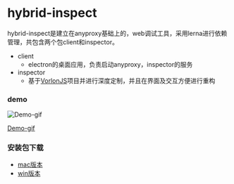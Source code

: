 # hybrid-inspect

hybrid-inspect是建立在anyproxy基础上的，web调试工具，采用lerna进行依赖管理，共包含两个包client和inspector。

+ client
    + electron的桌面应用，负责启动anyproxy，inspector的服务
+ inspector
    + 基于[VorlonJS](https://github.com/MicrosoftDX/Vorlonjs)项目并进行深度定制，并且在界面及交互方便进行重构

### demo
![Demo-gif](https://gw.alipayobjects.com/zos/rmsportal/qnAfZZFnWoRwZiYQNZyN.png)

[Demo-gif](https://gw.alipayobjects.com/zos/rmsportal/GhEAXLDnVnCebubyCEHl.gif)

### 安装包下载
+ [mac版本](http://p.tb.cn/rmsportal_10842_ProxyVorlon-0.0.2.dmg)
+ [win版本](http://p.tb.cn/rmsportal_10842_ProxyVorlon_20Setup_200.0.2.exe)
